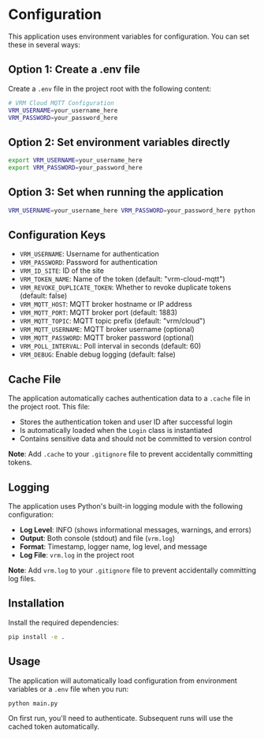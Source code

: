 # Configuration

This application uses environment variables for configuration. You can set these in several ways:

## Option 1: Create a .env file

Create a `.env` file in the project root with the following content:

```bash
# VRM Cloud MQTT Configuration
VRM_USERNAME=your_username_here
VRM_PASSWORD=your_password_here
```

## Option 2: Set environment variables directly

```bash
export VRM_USERNAME=your_username_here
export VRM_PASSWORD=your_password_here
```

## Option 3: Set when running the application

```bash
VRM_USERNAME=your_username_here VRM_PASSWORD=your_password_here python main.py
```

## Configuration Keys

- `VRM_USERNAME`: Username for authentication
- `VRM_PASSWORD`: Password for authentication
- `VRM_ID_SITE`: ID of the site
- `VRM_TOKEN_NAME`: Name of the token (default: "vrm-cloud-mqtt")
- `VRM_REVOKE_DUPLICATE_TOKEN`: Whether to revoke duplicate tokens (default: false)
- `VRM_MQTT_HOST`: MQTT broker hostname or IP address
- `VRM_MQTT_PORT`: MQTT broker port (default: 1883)
- `VRM_MQTT_TOPIC`: MQTT topic prefix (default: "vrm/cloud")
- `VRM_MQTT_USERNAME`: MQTT broker username (optional)
- `VRM_MQTT_PASSWORD`: MQTT broker password (optional)
- `VRM_POLL_INTERVAL`: Poll interval in seconds (default: 60)
- `VRM_DEBUG`: Enable debug logging (default: false)

## Cache File

The application automatically caches authentication data to a `.cache` file in the project root. This file:
- Stores the authentication token and user ID after successful login
- Is automatically loaded when the `Login` class is instantiated
- Contains sensitive data and should not be committed to version control

**Note**: Add `.cache` to your `.gitignore` file to prevent accidentally committing tokens.

## Logging

The application uses Python's built-in logging module with the following configuration:
- **Log Level**: INFO (shows informational messages, warnings, and errors)
- **Output**: Both console (stdout) and file (`vrm.log`)
- **Format**: Timestamp, logger name, log level, and message
- **Log File**: `vrm.log` in the project root

**Note**: Add `vrm.log` to your `.gitignore` file to prevent accidentally committing log files.

## Installation

Install the required dependencies:

```bash
pip install -e .
```

## Usage

The application will automatically load configuration from environment variables or a `.env` file when you run:

```bash
python main.py
```

On first run, you'll need to authenticate. Subsequent runs will use the cached token automatically.
